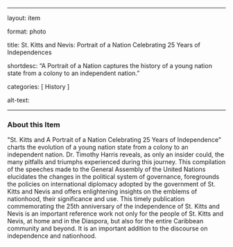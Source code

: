 
--- 
layout: item 

format: photo 

title: St. Kitts and Nevis: Portrait of a Nation Celebrating 25 Years of Independences

shortdesc: “A Portrait of a Nation captures the history of a young nation state from a colony to an independent nation.” 

categories: [ History ]

alt-text: 



--- 



### About this Item 

"St. Kitts and A Portrait of a Nation Celebrating 25 Years of Independence" charts the evolution of a young nation state from a colony to an independent nation. Dr. Timothy Harris reveals, as only an insider could, the many pitfalls and triumphs experienced during this journey. This compilation of the speeches made to the General Assembly of the United Nations elucidates the changes in the political system of governance, foregrounds the policies on international diplomacy adopted by the government of St. Kitts and Nevis and offers enlightening insights on the emblems of nationhood, their significance and use. This timely publication commemorating the 25th anniversary of the independence of St. Kitts and Nevis is an important reference work not only for the people of St. Kitts and Nevis, at home and in the Diaspora, but also for the entire Caribbean community and beyond. It is an important addition to the discourse on independence and nationhood.
